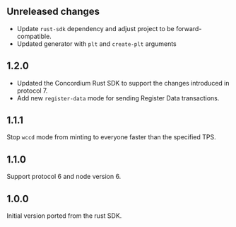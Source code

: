 ## Unreleased changes

- Update `rust-sdk` dependency and adjust project to be forward-compatible.
- Updated generator with `plt` and `create-plt` arguments

## 1.2.0

- Updated the Concordium Rust SDK to support the changes introduced in protocol 7.
- Add new `register-data` mode for sending Register Data transactions.

## 1.1.1

Stop `wccd` mode from minting to everyone faster than the specified TPS.

## 1.1.0

Support protocol 6 and node version 6.

## 1.0.0

Initial version ported from the rust SDK.
